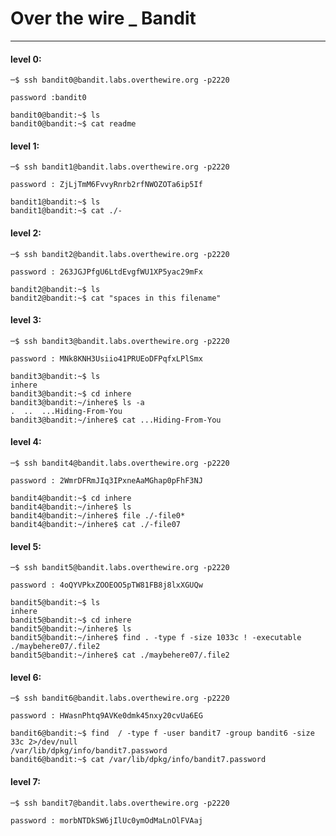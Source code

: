 # Over the wire _ Bandit
---
#### level 0:
```
─$ ssh bandit0@bandit.labs.overthewire.org -p2220
```
```
password :bandit0
```
```
bandit0@bandit:~$ ls
bandit0@bandit:~$ cat readme
```
#### level 1:
```
─$ ssh bandit1@bandit.labs.overthewire.org -p2220
```
```
password : ZjLjTmM6FvvyRnrb2rfNWOZOTa6ip5If
```
```
bandit1@bandit:~$ ls
bandit1@bandit:~$ cat ./-
```
#### level 2:
```
─$ ssh bandit2@bandit.labs.overthewire.org -p2220
```
```
password : 263JGJPfgU6LtdEvgfWU1XP5yac29mFx
```
```
bandit2@bandit:~$ ls
bandit2@bandit:~$ cat "spaces in this filename"
```
#### level 3:
```
─$ ssh bandit3@bandit.labs.overthewire.org -p2220
```
```
password : MNk8KNH3Usiio41PRUEoDFPqfxLPlSmx
```
```
bandit3@bandit:~$ ls
inhere
bandit3@bandit:~$ cd inhere
bandit3@bandit:~/inhere$ ls -a
.  ..  ...Hiding-From-You
bandit3@bandit:~/inhere$ cat ...Hiding-From-You 
```
#### level 4:
```
─$ ssh bandit4@bandit.labs.overthewire.org -p2220
```
```
password : 2WmrDFRmJIq3IPxneAaMGhap0pFhF3NJ
```
```
bandit4@bandit:~$ cd inhere
bandit4@bandit:~/inhere$ ls
bandit4@bandit:~/inhere$ file ./-file0*
bandit4@bandit:~/inhere$ cat ./-file07
```
#### level 5:
```
─$ ssh bandit5@bandit.labs.overthewire.org -p2220
```
```
password : 4oQYVPkxZOOEOO5pTW81FB8j8lxXGUQw
```
```
bandit5@bandit:~$ ls
inhere
bandit5@bandit:~$ cd inhere
bandit5@bandit:~/inhere$ ls
bandit5@bandit:~/inhere$ find . -type f -size 1033c ! -executable
./maybehere07/.file2
bandit5@bandit:~/inhere$ cat ./maybehere07/.file2
```
#### level 6:
```
─$ ssh bandit6@bandit.labs.overthewire.org -p2220
```
```
password : HWasnPhtq9AVKe0dmk45nxy20cvUa6EG
```
```
bandit6@bandit:~$ find  / -type f -user bandit7 -group bandit6 -size 33c 2>/dev/null
/var/lib/dpkg/info/bandit7.password
bandit6@bandit:~$ cat /var/lib/dpkg/info/bandit7.password
```
#### level 7:
```
─$ ssh bandit7@bandit.labs.overthewire.org -p2220
```
```
password : morbNTDkSW6jIlUc0ymOdMaLnOlFVAaj
```